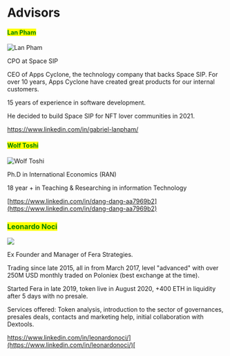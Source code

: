 # Advisors

#### <mark style="color:green;">Lan Pham</mark>

![Lan Pham](../.gitbook/assets/Picture8.png)

CPO at Space SIP

CEO of Apps Cyclone, the technology company that backs Space SIP. For over 10 years, Apps Cyclone have created great products for our internal customers.

15 years of experience in software development.

He decided to build Space SIP for NFT lover communities in 2021.

[https://www.linkedin.com/in/gabriel-lanpham/](https://www.linkedin.com/in/gabriel-lanpham/)

#### <mark style="color:green;">Wolf Toshi</mark>

![Wolf Toshi](../.gitbook/assets/Picture9.png)

Ph.D in International Economics (RAN)

18 year + in Teaching & Researching in information Technology

[https://www.linkedin.com/in/dang-dang-aa7969b2](https://www.linkedin.com/in/dang-dang-aa7969b2)

### <mark style="color:green;">Leonardo Noci</mark>

![](../.gitbook/assets/leo.png)

Ex Founder and Manager of Fera Strategies.

Trading since late 2015, all in from March 2017, level "advanced" with over 250M USD monthly traded on Poloniex (best exchange at the time).&#x20;

Started Fera in late 2019, token live in August 2020, +400 ETH in liquidity after 5 days with no presale.&#x20;

Services offered: Token analysis, introduction to the sector of governances, presales deals, contacts and marketing help, initial collaboration with Dextools.

[https://www.linkedin.com/in/leonardonoci/](https://www.linkedin.com/in/leonardonoci/)[](https://www.linkedin.com/in/dang-dang-aa7969b2)
